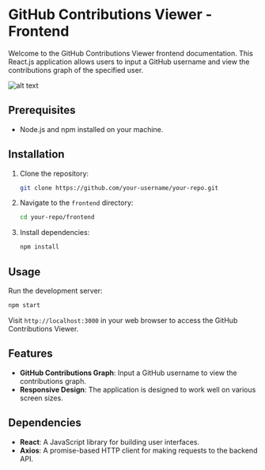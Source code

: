 
# GitHub Contributions Viewer - Frontend

Welcome to the GitHub Contributions Viewer frontend documentation. This React.js application allows users to input a GitHub username and view the contributions graph of the specified user.

![alt text](https://drive.google.com/file/d/19lbX70HxOgkRZ7Vt7-OK9kt603jjcqbu/view?usp=sharing)

## Prerequisites

- Node.js and npm installed on your machine.

## Installation

1. Clone the repository:

   ```bash
   git clone https://github.com/your-username/your-repo.git
   ```

2. Navigate to the `frontend` directory:

   ```bash
   cd your-repo/frontend
   ```

3. Install dependencies:

   ```bash
   npm install
   ```


## Usage

Run the development server:

```bash
npm start
```

Visit `http://localhost:3000` in your web browser to access the GitHub Contributions Viewer.

## Features

- **GitHub Contributions Graph**: Input a GitHub username to view the contributions graph.
- **Responsive Design**: The application is designed to work well on various screen sizes.


## Dependencies

- **React**: A JavaScript library for building user interfaces.
- **Axios**: A promise-based HTTP client for making requests to the backend API.

